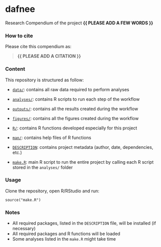 <!-- README.md is generated from README.Rmd. Please edit that file -->

# dafnee

<!-- badges: start -->
<!-- badges: end -->

Research Compendium of the project **{{ PLEASE ADD A FEW WORDS }}**

### How to cite

Please cite this compendium as:

> **{{ PLEASE ADD A CITATION }}**

### Content

This repository is structured as follow:

-   [`data/`](https://github.com/frbcesab/dafnee/tree/master/data):
    contains all raw data required to perform analyses

-   [`analyses/`](https://github.com/frbcesab/dafnee/tree/master/analyses/):
    contains R scripts to run each step of the workflow

-   [`outputs/`](https://github.com/frbcesab/dafnee/tree/master/outputs):
    contains all the results created during the workflow

-   [`figures/`](https://github.com/frbcesab/dafnee/tree/master/figures):
    contains all the figures created during the workflow

-   [`R/`](https://github.com/frbcesab/dafnee/tree/master/R): contains R
    functions developed especially for this project

-   [`man/`](https://github.com/frbcesab/dafnee/tree/master/man):
    contains help files of R functions

-   [`DESCRIPTION`](https://github.com/frbcesab/dafnee/tree/master/DESCRIPTION):
    contains project metadata (author, date, dependencies, etc.)

-   [`make.R`](https://github.com/frbcesab/dafnee/tree/master/make.R):
    main R script to run the entire project by calling each R script
    stored in the `analyses/` folder

### Usage

Clone the repository, open R/RStudio and run:

    source("make.R")

### Notes

-   All required packages, listed in the `DESCRIPTION` file, will be
    installed (if necessary)
-   All required packages and R functions will be loaded
-   Some analyses listed in the `make.R` might take time

